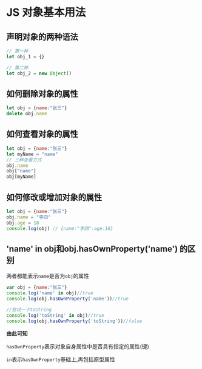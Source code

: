 # JS 对象基本用法
## 声明对象的两种语法
```js
// 第一种
let obj_1 = {}

// 第二种 
let obj_2 = new Object()
```
## 如何删除对象的属性
```js
let obj = {name:"张三"}
delete obj.name
```
## 如何查看对象的属性
```js
let obj = {name:"张三"}
let myName = "name"
// 三种查看方式
obj.name 
obj["name"] 
obj[myName] 
```
## 如何修改或增加对象的属性
```js
let obj = {name:"张三"}
obj.name = "李四"
obj.age = 18
console.log(obj) // {name:"李四":age:18}
```
## 'name' in obj和obj.hasOwnProperty('name') 的区别
两者都能表示`name`是否为`obj`的属性
```js
var obj = {name:"张三"}
console.log('name' in obj)//true
console.log(obj.hasOwnProperty('name'))//true

//尝试一下toString
console.log('toString' in obj)//true
console.log(obj.hasOwnProperty('toString'))//false
```
**由此可知**

`hasOwnProperty`表示对象自身属性中是否具有指定的属性(键)

`in`表示`hasOwnProperty`基础上,再包括原型属性
